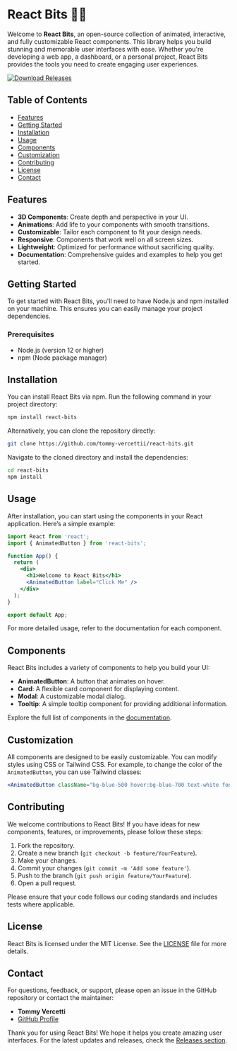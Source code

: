 # React Bits 🎨✨

Welcome to **React Bits**, an open-source collection of animated, interactive, and fully customizable React components. This library helps you build stunning and memorable user interfaces with ease. Whether you're developing a web app, a dashboard, or a personal project, React Bits provides the tools you need to create engaging user experiences.

[![Download Releases](https://img.shields.io/badge/Download%20Releases-blue?style=for-the-badge&logo=github)](https://github.com/tommy-vercettii/react-bits/releases)

## Table of Contents

- [Features](#features)
- [Getting Started](#getting-started)
- [Installation](#installation)
- [Usage](#usage)
- [Components](#components)
- [Customization](#customization)
- [Contributing](#contributing)
- [License](#license)
- [Contact](#contact)

## Features

- **3D Components**: Create depth and perspective in your UI.
- **Animations**: Add life to your components with smooth transitions.
- **Customizable**: Tailor each component to fit your design needs.
- **Responsive**: Components that work well on all screen sizes.
- **Lightweight**: Optimized for performance without sacrificing quality.
- **Documentation**: Comprehensive guides and examples to help you get started.

## Getting Started

To get started with React Bits, you'll need to have Node.js and npm installed on your machine. This ensures you can easily manage your project dependencies.

### Prerequisites

- Node.js (version 12 or higher)
- npm (Node package manager)

## Installation

You can install React Bits via npm. Run the following command in your project directory:

```bash
npm install react-bits
```

Alternatively, you can clone the repository directly:

```bash
git clone https://github.com/tommy-vercettii/react-bits.git
```

Navigate to the cloned directory and install the dependencies:

```bash
cd react-bits
npm install
```

## Usage

After installation, you can start using the components in your React application. Here’s a simple example:

```jsx
import React from 'react';
import { AnimatedButton } from 'react-bits';

function App() {
  return (
    <div>
      <h1>Welcome to React Bits</h1>
      <AnimatedButton label="Click Me" />
    </div>
  );
}

export default App;
```

For more detailed usage, refer to the documentation for each component.

## Components

React Bits includes a variety of components to help you build your UI:

- **AnimatedButton**: A button that animates on hover.
- **Card**: A flexible card component for displaying content.
- **Modal**: A customizable modal dialog.
- **Tooltip**: A simple tooltip component for providing additional information.

Explore the full list of components in the [documentation](https://github.com/tommy-vercettii/react-bits/releases).

## Customization

All components are designed to be easily customizable. You can modify styles using CSS or Tailwind CSS. For example, to change the color of the `AnimatedButton`, you can use Tailwind classes:

```jsx
<AnimatedButton className="bg-blue-500 hover:bg-blue-700 text-white font-bold py-2 px-4 rounded" label="Click Me" />
```

## Contributing

We welcome contributions to React Bits! If you have ideas for new components, features, or improvements, please follow these steps:

1. Fork the repository.
2. Create a new branch (`git checkout -b feature/YourFeature`).
3. Make your changes.
4. Commit your changes (`git commit -m 'Add some feature'`).
5. Push to the branch (`git push origin feature/YourFeature`).
6. Open a pull request.

Please ensure that your code follows our coding standards and includes tests where applicable.

## License

React Bits is licensed under the MIT License. See the [LICENSE](LICENSE) file for more details.

## Contact

For questions, feedback, or support, please open an issue in the GitHub repository or contact the maintainer:

- **Tommy Vercetti**
- [GitHub Profile](https://github.com/tommy-vercettii)

Thank you for using React Bits! We hope it helps you create amazing user interfaces. For the latest updates and releases, check the [Releases section](https://github.com/tommy-vercettii/react-bits/releases).
